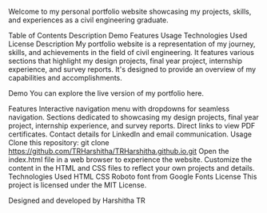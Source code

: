 Welcome to my personal portfolio website showcasing my projects, skills, and experiences as a civil engineering graduate.

Table of Contents
Description
Demo
Features
Usage
Technologies Used
License
Description
My portfolio website is a representation of my journey, skills, and achievements in the field of civil engineering. It features various sections that highlight my design projects, final year project, internship experience, and survey reports. It's designed to provide an overview of my capabilities and accomplishments.

Demo
You can explore the live version of my portfolio here.

Features
Interactive navigation menu with dropdowns for seamless navigation.
Sections dedicated to showcasing my design projects, final year project, internship experience, and survey reports.
Direct links to view PDF certificates.
Contact details for LinkedIn and email communication.
Usage
Clone this repository: git clone https://github.com/TRHarshitha/TRHarshitha.github.io.git
Open the index.html file in a web browser to experience the website.
Customize the content in the HTML and CSS files to reflect your own projects and details.
Technologies Used
HTML
CSS
Roboto font from Google Fonts
License
This project is licensed under the MIT License.

Designed and developed by Harshitha TR
